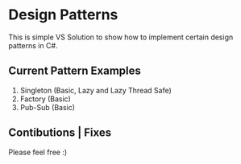 # Design Patterns #

This is simple VS Solution to show how to implement certain design patterns in C#.

## Current Pattern Examples ##

1. Singleton (Basic, Lazy and Lazy Thread Safe)
2. Factory (Basic)
3. Pub-Sub (Basic)

## Contibutions | Fixes ##

Please feel free :)